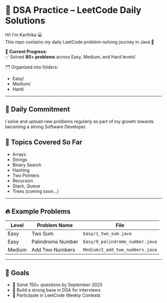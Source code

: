 # 🧠 DSA Practice – LeetCode Daily Solutions

Hi! I'm Karthika 💻  
This repo contains my daily LeetCode problem-solving journey in Java 🚀

📌 **Current Progress:**  
✅ Solved **80+ problems** across Easy, Medium, and Hard levels!

🗂️ Organized into folders:
- Easy/
- Medium/
- Hard/

---

## 📅 Daily Commitment
I solve and upload new problems regularly as part of my growth towards becoming a strong Software Developer.

## 🧪 Topics Covered So Far
- Arrays
- Strings
- Binary Search
- Hashing
- Two Pointers
- Recursion
- Stack, Queue
- Trees (coming soon...)

---

## 🔥 Example Problems
| Level  | Problem Name             | File                                 |
|--------|--------------------------|--------------------------------------|
| Easy   | Two Sum                  | `Easy/1_two_sum.java`                |
| Easy   | Palindrome Number        | `Easy/9_palindrome_number.java`      |
| Medium | Add Two Numbers          | `Medium/2_add_two_numbers.java`      |

---

## 📌 Goals
- 🔲 Solve 150+ questions by September 2025
- 🔲 Build a strong base in DSA for interviews
- 🔲 Participate in LeetCode Weekly Contests
